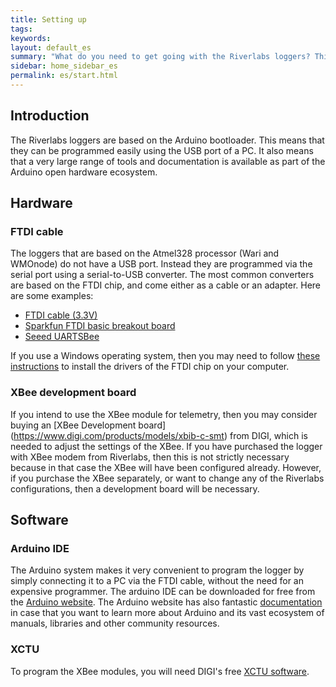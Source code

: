 ```yaml
---
title: Setting up
tags:
keywords: 
layout: default_es
summary: "What do you need to get going with the Riverlabs loggers? This page gives an overview of the hardware and software required to program the loggers."
sidebar: home_sidebar_es
permalink: es/start.html
---
```


## Introduction

The Riverlabs loggers are based on the Arduino bootloader. This means that they can be programmed easily using the USB port of a PC. It also means that a very large range of tools and documentation is available as part of the Arduino open hardware ecosystem. 

## Hardware

### FTDI cable

The loggers that are based on the Atmel328 processor (Wari and WMOnode) do not have a USB port. Instead they are programmed via the serial port using a serial-to-USB converter. The most common converters are based on the FTDI chip, and come either as a cable or an adapter. Here are some examples:

- [FTDI cable (3.3V)](https://ftdichip.com/products/ttl-232r-3v3/)
- [Sparkfun FTDI basic breakout board](https://www.sparkfun.com/products/9873)
- [Seeed UARTSBee](https://wiki.seeedstudio.com/UartSBee_V4/)

If you use a Windows operating system, then you may need to follow [these instructions](https://learn.sparkfun.com/tutorials/how-to-install-ftdi-drivers) to install the drivers of the FTDI chip on your computer.

### XBee development board

If you intend to use the XBee module for telemetry, then you may consider buying an [XBee Development board] (https://www.digi.com/products/models/xbib-c-smt) from DIGI, which is needed to adjust the settings of the XBee. If you have purchased the logger with XBee modem from Riverlabs, then this is not strictly necessary because in that case the XBee will have been configured already. However, if you purchase the XBee separately, or want to change any of the Riverlabs configurations, then a development board will be necessary.

## Software

### Arduino IDE

The Arduino system makes it very convenient to program the logger by simply connecting it to a PC via the FTDI cable, without the need for an expensive programmer. The arduino IDE can be downloaded for free from the [Arduino website](https://www.arduino.cc/en/software). The Arduino website has also fantastic [documentation](https://www.arduino.cc/en/Guide) in case that you want to learn more about Arduino and its vast ecosystem of manuals, libraries and other community resources.

### XCTU

To program the XBee modules, you will need DIGI's free [XCTU software](https://www.digi.com/products/embedded-systems/digi-xbee/digi-xbee-tools/xctu).





